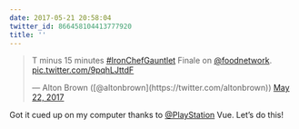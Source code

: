 ```yaml
---
date: 2017-05-21 20:58:04
twitter_id: 866458104413777920
title: ''
---
```


<blockquote class="twitter-tweet"><p lang="fr" dir="ltr">T minus 15 minutes <a href="https://twitter.com/hashtag/IronChefGauntlet?src=hash&amp;ref_src=twsrc%5Etfw">#IronChefGauntlet</a> Finale on <a href="https://twitter.com/FoodNetwork?ref_src=twsrc%5Etfw">@foodnetwork</a>. <a href="https://t.co/9pqhLJttdF">pic.twitter.com/9pqhLJttdF</a></p>&mdash; Alton Brown ([@altonbrown](https://twitter.com/altonbrown)) <a href="https://twitter.com/altonbrown/status/866455081641750529?ref_src=twsrc%5Etfw">May 22, 2017</a></blockquote>
<script async src="https://platform.twitter.com/widgets.js" charset="utf-8"></script>

Got it cued up on my computer thanks to [@PlayStation](https://twitter.com/PlayStation) Vue. Let’s do this!
